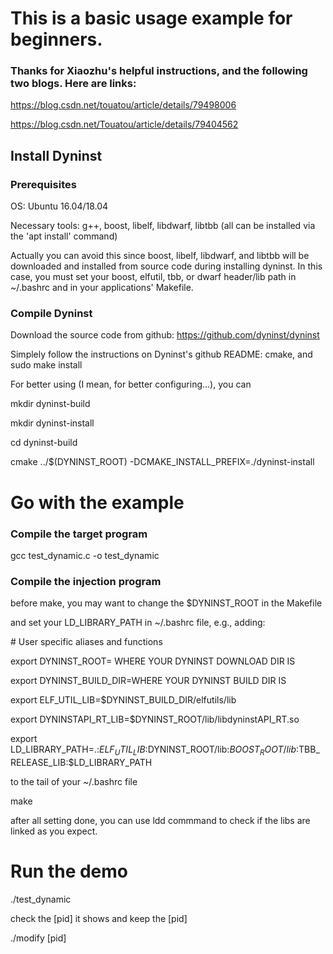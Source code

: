 # This is a basic usage example for beginners.

### Thanks for Xiaozhu's helpful instructions, and the following two blogs. Here are links:
https://blog.csdn.net/touatou/article/details/79498006

https://blog.csdn.net/Touatou/article/details/79404562

## Install Dyninst

### Prerequisites
OS: Ubuntu 16.04/18.04

Necessary tools: g++, boost, libelf, libdwarf, libtbb (all can be installed via the 'apt install' command)

Actually you can avoid this since boost, libelf, libdwarf, and libtbb will be downloaded and installed from source code during installing dyninst. In this case, you must set your boost, elfutil, tbb, or dwarf header/lib path in ~/.bashrc and in your applications' Makefile.

### Compile Dyninst
Download the source code from github:
https://github.com/dyninst/dyninst

Simplely follow the instructions on Dyninst's github README: cmake, and sudo make install

For better using (I mean, for better configuring...), you can

mkdir dyninst-build

mkdir dyninst-install

cd dyninst-build

cmake ../$(DYNINST_ROOT) -DCMAKE_INSTALL_PREFIX=./dyninst-install

# Go with the example

### Compile the target program
gcc test_dynamic.c -o test_dynamic

### Compile the injection program
before make, you may want to change the $DYNINST_ROOT in the Makefile

and set your LD_LIBRARY_PATH in ~/.bashrc file, e.g., adding: 


\# User specific aliases and functions

export DYNINST_ROOT= WHERE YOUR DYNINST DOWNLOAD DIR IS

export DYNINST_BUILD_DIR=WHERE YOUR DYNINST BUILD DIR IS

export ELF_UTIL_LIB=$DYNINST_BUILD_DIR/elfutils/lib

export DYNINSTAPI_RT_LIB=$DYNINST_ROOT/lib/libdyninstAPI_RT.so

export LD_LIBRARY_PATH=.:$ELF_UTIL_LIB:$DYNINST_ROOT/lib:$BOOST_ROOT/lib:$TBB_RELEASE_LIB:$LD_LIBRARY_PATH


to the tail of your ~/.bashrc file

make

after all setting done, you can use ldd commmand to check if the libs are linked as you expect.

# Run the demo
./test_dynamic

check the [pid] it shows and keep the [pid]

./modify [pid]
